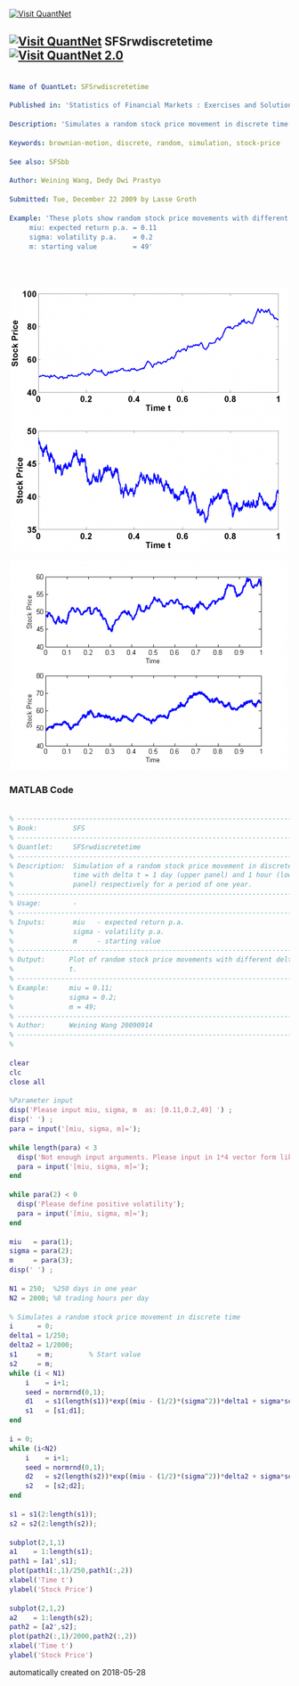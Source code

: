 [<img src="https://github.com/QuantLet/Styleguide-and-FAQ/blob/master/pictures/banner.png" width="888" alt="Visit QuantNet">](http://quantlet.de/)

## [<img src="https://github.com/QuantLet/Styleguide-and-FAQ/blob/master/pictures/qloqo.png" alt="Visit QuantNet">](http://quantlet.de/) **SFSrwdiscretetime** [<img src="https://github.com/QuantLet/Styleguide-and-FAQ/blob/master/pictures/QN2.png" width="60" alt="Visit QuantNet 2.0">](http://quantlet.de/)

```yaml

Name of QuantLet: SFSrwdiscretetime

Published in: 'Statistics of Financial Markets : Exercises and Solutions'

Description: 'Simulates a random stock price movement in discrete time with delta t = 1 day (upper panel) and 1 hour (lower panel) respectively for a period of one year.'

Keywords: brownian-motion, discrete, random, simulation, stock-price

See also: SFSbb

Author: Weining Wang, Dedy Dwi Prastyo

Submitted: Tue, December 22 2009 by Lasse Groth

Example: 'These plots show random stock price movements with different delta t. 
	 miu: expected return p.a. = 0.11
	 sigma: volatility p.a.    = 0.2
	 m: starting value         = 49'





```

![Picture1](plotm1.png)

![Picture2](plotm2.png)

### MATLAB Code
```matlab

% ---------------------------------------------------------------------
% Book:         SFS
% ---------------------------------------------------------------------
% Quantlet:     SFSrwdiscretetime
% ---------------------------------------------------------------------
% Description:  Simulation of a random stock price movement in discrete 
%               time with delta t = 1 day (upper panel) and 1 hour (lower
%               panel) respectively for a period of one year.
% ---------------------------------------------------------------------
% Usage:        -
% ---------------------------------------------------------------------
% Inputs:       miu   - expected return p.a.
%               sigma - volatility p.a.
%               m     - starting value
% ---------------------------------------------------------------------
% Output:      Plot of random stock price movements with different delta
%              t.
% ---------------------------------------------------------------------
% Example:     miu = 0.11;
%              sigma = 0.2;
%              m = 49;
% ---------------------------------------------------------------------
% Author:      Weining Wang 20090914
% ---------------------------------------------------------------------
% 

clear
clc
close all

%Parameter input
disp('Please input miu, sigma, m  as: [0.11,0.2,49] ') ;
disp(' ') ;
para = input('[miu, sigma, m]=');

while length(para) < 3
  disp('Not enough input arguments. Please input in 1*4 vector form like [50,0.13,0.2,49]');
  para = input('[miu, sigma, m]=');
end

while para(2) < 0
  disp('Please define positive volatility');
  para = input('[miu, sigma, m]=');
end

miu   = para(1);
sigma = para(2);
m     = para(3);
disp(' ') ;

N1 = 250;  %250 days in one year
N2 = 2000; %8 trading hours per day

% Simulates a random stock price movement in discrete time
i      = 0;
delta1 = 1/250;
delta2 = 1/2000;
s1     = m; 		% Start value
s2     = m;
while (i < N1)
    i    = i+1;
    seed = normrnd(0,1);
    d1   = s1(length(s1))*exp((miu - (1/2)*(sigma^2))*delta1 + sigma*sqrt(delta1)*seed);
    s1   = [s1;d1];
end

i = 0;
while (i<N2)
    i    = i+1;
    seed = normrnd(0,1);
    d2   = s2(length(s2))*exp((miu - (1/2)*(sigma^2))*delta2 + sigma*sqrt(delta2)*seed);
    s2   = [s2;d2];
end

s1 = s1(2:length(s1));
s2 = s2(2:length(s2));

subplot(2,1,1)
a1    = 1:length(s1);
path1 = [a1',s1];
plot(path1(:,1)/250,path1(:,2))
xlabel('Time t')
ylabel('Stock Price')

subplot(2,1,2)
a2    = 1:length(s2);
path2 = [a2',s2];
plot(path2(:,1)/2000,path2(:,2))
xlabel('Time t')
ylabel('Stock Price')
```

automatically created on 2018-05-28
